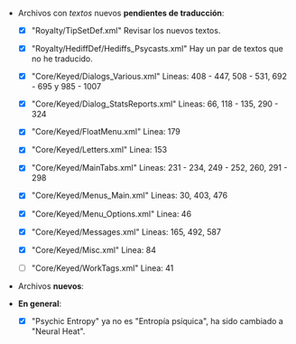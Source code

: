 
* Archivos con *textos* nuevos **pendientes de traducción**:

	* [x] "Royalty/TipSetDef.xml"								Revisar los nuevos textos.
	* [x] "Royalty/HediffDef/Hediffs_Psycasts.xml"				Hay un par de textos que no he traducido.
	* [x] "Core/Keyed/Dialogs_Various.xml"						Lineas: 408 - 447, 508 - 531, 692 - 695 y 985 - 1007
	* [x] "Core/Keyed/Dialog_StatsReports.xml"					Lineas: 66, 118 - 135, 290 - 324
	* [x] "Core/Keyed/FloatMenu.xml"							Linea: 179
	* [x] "Core/Keyed/Letters.xml"								Linea: 153
	* [x] "Core/Keyed/MainTabs.xml"								Lineas: 231 - 234, 249 - 252, 260, 291 - 298
	* [x] "Core/Keyed/Menus_Main.xml"							Lineas: 30, 403, 476
	* [x] "Core/Keyed/Menu_Options.xml"							Linea: 46
	* [x] "Core/Keyed/Messages.xml"								Lineas: 165, 492, 587
	* [x] "Core/Keyed/Misc.xml"									Linea: 84
	* [ ] "Core/Keyed/WorkTags.xml"								Linea: 41




* Archivos **nuevos**:



* **En general**:

	* [x] "Psychic Entropy" ya no es "Entropía psíquica", ha sido cambiado a "Neural Heat".